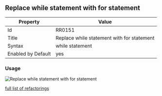 ## Replace while statement with for statement

Property | Value
--- | --- 
Id | RR0151
Title | Replace while statement with for statement
Syntax | while statement
Enabled by Default | yes

### Usage

![Replace while statement with for statement](../../images/refactorings/ReplaceWhileWithFor.png)

[full list of refactorings](Refactorings.md)
